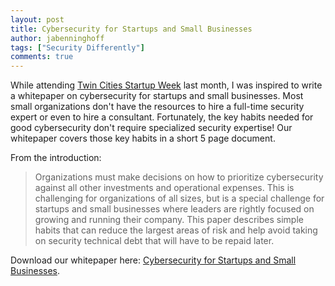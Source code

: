 ```yaml
---
layout: post
title: Cybersecurity for Startups and Small Businesses
author: jabenninghoff
tags: ["Security Differently"]
comments: true
---
```

While attending [Twin Cities Startup Week](https://www.twincitiesstartupweek.com/) last month, I was inspired to write a whitepaper on cybersecurity for startups and small businesses. Most small organizations don't have the resources to hire a full-time security expert or even to hire a consultant. Fortunately, the key habits needed for good cybersecurity don't require specialized security expertise! Our whitepaper covers those key habits in a short 5 page document.

From the introduction:

> Organizations must make decisions on how to prioritize cybersecurity against all other investments and operational expenses. This is challenging for organizations of all sizes, but is a special challenge for startups and small businesses where leaders are rightly focused on growing and running their company. This paper describes simple habits that can reduce the largest areas of risk and help avoid taking on security technical debt that will have to be repaid later.

Download our whitepaper here: [Cybersecurity for Startups and Small Businesses](/assets/cybersecurity-for-startups-and-small-businesses.pdf).
